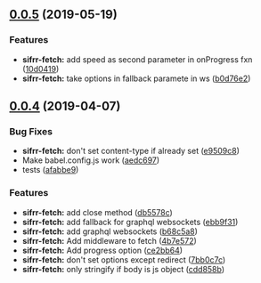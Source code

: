 ## [0.0.5](https://github.com/sifrr/sifrr/compare/v0.0.4...v0.0.5) (2019-05-19)


### Features

* **sifrr-fetch:** add speed as second parameter in onProgress fxn ([10d0419](https://github.com/sifrr/sifrr/commit/10d0419))
* **sifrr-fetch:** take options in fallback paramete in ws ([b0d76e2](https://github.com/sifrr/sifrr/commit/b0d76e2))



## [0.0.4](https://github.com/sifrr/sifrr/compare/v0.0.3...v0.0.4) (2019-04-07)


### Bug Fixes

* **sifrr-fetch:** don't set content-type if already set ([e9509c8](https://github.com/sifrr/sifrr/commit/e9509c8))
* Make babel.config.js work ([aedc697](https://github.com/sifrr/sifrr/commit/aedc697))
* tests ([afabbe9](https://github.com/sifrr/sifrr/commit/afabbe9))


### Features

* **sifrr-fetch:** add close method ([db5578c](https://github.com/sifrr/sifrr/commit/db5578c))
* **sifrr-fetch:** add fallback for graphql websockets ([ebb9f31](https://github.com/sifrr/sifrr/commit/ebb9f31))
* **sifrr-fetch:** add graphql websockets ([b68c5a8](https://github.com/sifrr/sifrr/commit/b68c5a8))
* **sifrr-fetch:** Add middleware to fetch ([4b7e572](https://github.com/sifrr/sifrr/commit/4b7e572))
* **sifrr-fetch:** Add progress option ([ce2bb64](https://github.com/sifrr/sifrr/commit/ce2bb64))
* **sifrr-fetch:** don't set options except redirect ([7bb0c7c](https://github.com/sifrr/sifrr/commit/7bb0c7c))
* **sifrr-fetch:** only stringify if body is js object ([cdd858b](https://github.com/sifrr/sifrr/commit/cdd858b))



